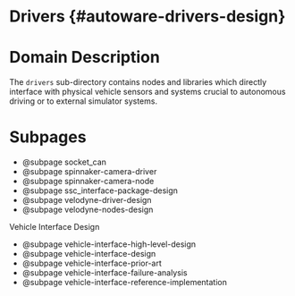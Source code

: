 Drivers {#autoware-drivers-design}
=======

# Domain Description

The `drivers` sub-directory contains nodes and libraries which directly interface with physical 
vehicle sensors and systems crucial to autonomous driving or to external simulator systems.

# Subpages

- @subpage socket_can
- @subpage spinnaker-camera-driver
- @subpage spinnaker-camera-node
- @subpage ssc_interface-package-design
- @subpage velodyne-driver-design
- @subpage velodyne-nodes-design

Vehicle Interface Design
- @subpage vehicle-interface-high-level-design
- @subpage vehicle-interface-design
- @subpage vehicle-interface-prior-art
- @subpage vehicle-interface-failure-analysis
- @subpage vehicle-interface-reference-implementation
